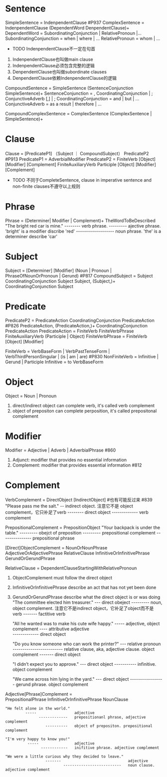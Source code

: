 # Sentence
SimpleSentence = IndenpendentClause         #P937 
ComplexSentence = IndenpendentClause (DependentWord DenpendentClause)+ 
    DependentWord = SubordinatingConjunction | RelativePronoun |...
    SubordinatingConjunction = when | where | ...
    RelativePronoun = whom | ...
* TODO IndenpendentClause不一定在句首
1. IndenpendentClause也叫做main clause
2. IndenpendentClause必须包含完整的逻辑
3. DenpendentClause也叫做subordinate clauses
4. DenpendentClause依赖IndenpendentClause的逻辑

CompoundSentence = SimpleSentence (SentenceConjunction SimpleSentence)+
    SentenceConjunction = , CoordinatingConjunction | ; ConjunctiveAdverb [,] | ;
        CoordinatingConjunction = and | but | ...
        ConjunctiveAdverb = as a result | therefore | ...

CompoundComplexSentence = ComplexSentence (ComplexSentence | SimpleSentence)+

# Clause
Clause = [PredicateP1] （Subject ｜ CompoundSubject） PredicateP2  #P913
    PredicateP1 = AdverbialModifier
    PredicateP2 = 
        FiniteVerb [Object] [Modifier] [Complement]
        FiniteAuxiliaryVerb Participle [Object] [Modifier] [Complement]

* TODO 不同于CompleteSentence, clause in imperative sentence and non-finite clauses不遵守以上规则

# Phrase
Phrase = (Determiner| Modifier | Complement)+ TheWordToBeDescribed
    "The bright red car is mine." 
                        -------- verb phrase.
         ---------               ajective phrase. 'bright' is a modifier discribe 'red'
    -------------------          noun phrase. 'the' is a determiner describe 'car'


# Subject
Subject = [Determiner] [Modifier] (Noun | Pronoun | PhraseOfNounOrPronoun | Gerund)   #P817
CompoundSubject = 
    Subject CoordinatingConjunction Subject
    Subject, (Subject,)+ CoordinatingConjunction Subject

# Predicate 
PredicateP2 = 
    PredicateAction CoordinatingConjunction PredicateAction  #P826
    PredicateAction, (PredicateAction,)+ CoordinatingConjunction PredicateAction
PredicateAction = 
    FiniteVerb
    FiniteVerbPhrase 
    FiniteAuxiliaryVerb (Participle | Object) 
FiniteVerbPhrase = FiniteVerb [Object] [Modifier]

FiniteVerb = VerbBaseForm | VerbPastTenseForm | VerbThirdPersonSingular | (is | am | are) #P830
NonFiniteVerb = Infinitive | Gerund | Participle
Infinitive = to VerbBaseForm

# Object
Object = Noun | Pronoun
1. direct/indirect object can complete verb, it's called verb complement
2. object of prepositon can complete perposition, it's called prepositonal complement

# Modifier
Modifier = Adjective | Adverb | AdverbialPhrase    #860
1. Adjunct: modifier that provides no essential information
2. Complement: modifier that provides essential information #812


# Complement  
VerbComplement = DirectObject [IndirectObject] #也有可能反过来  #839
    "Please pass me the salt."
                 --           indirect object. 注意它不是 object complement，它只补足了verb
                    --------  direct object
                ------------- verb complement

PrepositionalComplement = PrepositionObject
    "Your backpack is under the table."
                            ---------  obejct of preposition 
                            ---------  prepositional complement
                      ---------------  prepositional phrase   

[Direct]ObjectComplement = 
    NounOrNounPhrase
    AdjectiveOrAdjectivePhrase
    RelativeClause
    InfinitiveOrInfinitivePhrase
    GerundOrGerundPhrase

RelativeClause = DependentClauseStartingWithRelativePronoun

1. ObjectComplement must follow the direct object
2. InfinitiveOrInfinitivePhrase describe an act that has not yet been done
3. GerundOrGerundPhrase describe what the direct object is or was doing
    "The committee elected him treasurer."
                            ---            direct obeject
                                ---------  noun, object complement. 注意它不是indirect object，它补足了object而不是verb
                    -------                factitive verb

    "All he wanted was to make his cute wife happy."
                                             -----  adjective, object complement
                                   ----             attributive adjective  
                               -------------        direct object

    "Do you know someone who can work the printer?"
                         ---                        relative pronoun
                         -------------------------  relative clause, aka, adjective clause. object complement
                 -------                            direct object        

    "I didn’t expect you to approve."
                     ---              direct object
                         -----------  infinitive. object complement

    "We came across him lying in the yard."
                    ---                     direct object
                        -----------------   gerund phrase. object complement

Adjective[Phrase]Complement =    
    PrepositionalPhrase
    InfinitiveOrInfinitivePhrase
    NounClause

    "He felt alone in the world."
             -----                 adjective
                   -------------   prepositionanl phrase, adjective complement
                      ----------   object of prepositon. prepositional complement

    "I'm very happy to know you!" 
              -----                adjective
                    ------------   inifitive phrase. adjective complement

    "We were a little curious why they decided to leave."
                      -------                              adjective
                              --------------------------   noun clause. adjective complement
                                         
